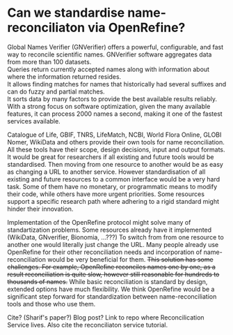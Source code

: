 # Can we standardise name-reconciliaton via OpenRefine?

Global Names Verifier (GNVerifier) offers a powerful, configurable, and fast way to reconcile scientific names. 
GNVerifier software aggregates data from more than 100 datasets.  
Queries return currently accepted names along with information about where the information returned resides.  
It allows finding matches for names that historically had several suffixes and can do fuzzy and partial matches.  
It sorts data by many factors to provide the best available results reliably.  
With a strong focus on software optimization, given the many available features, it can process 2000 names a second, making it one of the fastest services available.

Catalogue of Life, GBIF, TNRS, LifeMatch, NCBI, World Flora Online, GLOBI Nomer, WikiData and others provide their own tools for name reconciliation.
All these tools have their scope, design decisions, input and output formats.
It would be great for researchers if all existing and future tools would be standardised.
Then moving from one resource to another would be as easy as changing a URL to another service.
However standardisation of all existing and future resources to a common interface would be a very hard task.
Some of them have no monetary, or programmatic means to modify their code, while others have more urgent priorities.
Some resources support a specific research path where adhering to a rigid standard might hinder their innovation.

Implementation of the OpenRefine protocol might solve many of standartization problems.
Some resources already have it implemented (WikiData, GNverifier, Bionomia, ...???)
To switch from from one resource to another one would literally just change the URL.
Many people already use OpenRefine for their other reconciliation needs and incorporation of name-reconciliation would be very beneficial for them.
~~This solution has some challenges. For example, OpenRefine reconciles names one by one, as a result reconciliation is quite slow, however still reasonable for hundreds to thousands of names.~~
While basic reconciliation is standard by design, extended options have much flexibility.
We think OpenRefine would be a significant step forward for standardization between name-reconciliation tools and those who use them.

Cite? (Sharif's paper?) Blog post? Link to repo where Reconcilication Service lives. Also cite the reconciliaton service tutorial.
